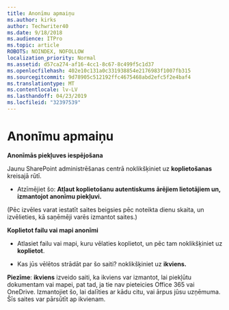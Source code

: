 ```yaml
---
title: Anonīmu apmaiņu
ms.author: kirks
author: Techwriter40
ms.date: 9/18/2018
ms.audience: ITPro
ms.topic: article
ROBOTS: NOINDEX, NOFOLLOW
localization_priority: Normal
ms.assetid: d57ca274-af16-4cc1-8c67-8c499f5c1d37
ms.openlocfilehash: 402e10c131a0c331938854e2176983f1007fb315
ms.sourcegitcommit: 9d78905c512192ffc4675468abd2efc5f2e4baf4
ms.translationtype: MT
ms.contentlocale: lv-LV
ms.lasthandoff: 04/23/2019
ms.locfileid: "32397539"
---
```

# <a name="anonymous-sharing"></a>Anonīmu apmaiņu

 **Anonīmās piekļuves iespējošana**
  
Jaunu SharePoint administrēšanas centrā noklikšķiniet uz **koplietošanas** kreisajā rūtī. 
  
- Atzīmējiet šo: **Atļaut koplietošanu autentiskums ārējiem lietotājiem un, izmantojot anonīmu piekļuvi.**
  
(Pēc izvēles varat iestatīt saites beigsies pēc noteikta dienu skaita, un izvēlieties, kā saņēmēji varēs izmantot saites.)
    
 **Koplietot failu vai mapi anonīmi**
  
- Atlasiet failu vai mapi, kuru vēlaties koplietot, un pēc tam noklikšķiniet uz **koplietot**. 
    
- Kas jūs vēlētos strādāt par šo saiti? noklikšķiniet uz **ikviens.**
  
 **Piezīme**: **ikviens** izveido saiti, ka ikviens var izmantot, lai piekļūtu dokumentam vai mapei, pat tad, ja tie nav pieteicies Office 365 vai OneDrive. Izmantojiet šo, lai dalīties ar kādu citu, vai ārpus jūsu uzņēmuma. Šīs saites var pārsūtīt ap ikvienam. 
    

